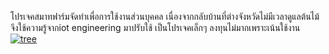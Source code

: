 โปรเจคสมาทฟาร์มจัดทำเพื่อการใช้งานส่วนบุคคล เนื่องจากกลับบ้านที่ต่างจังหวัดไม่มีเวลาดูแลต้นไม้ จึงใช้ความรู้จากiot engineering มาปรับใช้ เป็นโปรเจคเล็กๆ ลงทุนไม่มากเพราะเน้นใช้งาน 
<a href="https://ibb.co/b5ycKf0B"><img src="https://i.ibb.co/TMn9gCf8/tree.jpg" alt="tree" border="0" /></a>
